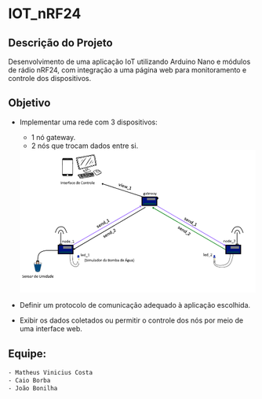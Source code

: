 # IOT_nRF24
## Descrição do Projeto
Desenvolvimento de uma aplicação IoT utilizando Arduino Nano e módulos de rádio nRF24, com integração a uma página web para monitoramento e controle dos dispositivos.

## Objetivo
- Implementar uma rede com 3 dispositivos:
    - 1 nó gateway.
    - 2 nós que trocam dados entre si.
    
    <img src="src/diagram_1.png" alt="diagrama_trab">
- Definir um protocolo de comunicação adequado à aplicação escolhida.
- Exibir os dados coletados ou permitir o controle dos nós por meio de uma interface web.

## Equipe: 
    - Matheus Vinicius Costa
    - Caio Borba
    - João Bonilha

